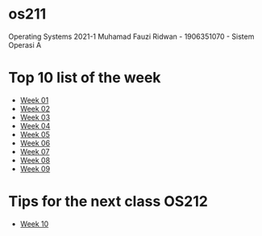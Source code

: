 # os211
Operating Systems 2021-1
Muhamad Fauzi Ridwan - 1906351070 - Sistem Operasi A

# Top 10 list of the week
- [Week 01](./w01.md)
- [Week 02](./w02.md)
- [Week 03](./w03.md)
- [Week 04](./w04.md)
- [Week 05](./w05.md)
- [Week 06](./w06.md)
- [Week 07](./w07.md)
- [Week 08](./w08.md)
- [Week 09](./w09.md)

# Tips for the next class OS212
- [Week 10](./w10.md)

